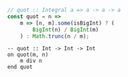 ```javascript
// quot :: Integral a => a -> a -> a
const quot = n =>
    m => [n, m].some(isBigInt) ? (
        BigInt(n) / BigInt(m)
    ) : Math.trunc(n / m);
```


```applescript
-- quot :: Int -> Int -> Int
on quot(m, n)
    m div n
end quot
```